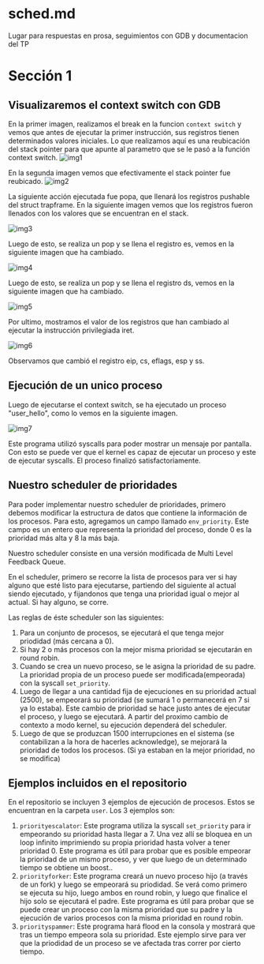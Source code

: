 # sched.md

Lugar para respuestas en prosa, seguimientos con GDB y documentacion del TP

# Sección 1

## Visualizaremos el context switch con GDB

En la primer imagen, realizamos el break en la funcion `context switch` y vemos que antes de ejecutar la primer instrucción, sus registros tienen determinados valores iniciales. Lo que realizamos aquí es una reubicación del stack pointer para que apunte al parametro que se le pasó a la función context switch.
![img1](/assets/s1gdb1.png)

En la segunda imagen vemos que efectivamente el stack pointer fue reubicado.
![img2](/assets/s1gdb2.png)

La siguiente acción ejecutada fue popa, que llenará los registros pushable del struct trapframe. En la siguiente imagen vemos que los registros fueron llenados con los valores que se encuentran en el stack.

![img3](/assets/s1gdb3.png)

Luego de esto, se realiza un pop y se llena el registro es, vemos en la siguiente imagen que ha cambiado.

![img4](/assets/s1gdb4.png)

Luego de esto, se realiza un pop y se llena el registro ds, vemos en la siguiente imagen que ha cambiado.

![img5](/assets/s1gdb5.png)

Por ultimo, mostramos el valor de los registros que han cambiado al ejecutar la instrucción privilegiada iret.

![img6](/assets/s1gdb6.png)

Observamos que cambió el registro eip, cs, eflags, esp y ss.

## Ejecución de un unico proceso

Luego de ejecutarse el context switch, se ha ejecutado un proceso "user_hello", como lo vemos en la siguiente imagen.

![img7](/assets/s1qemu.png)

Este programa utilizó syscalls para poder mostrar un mensaje por pantalla. Con esto se puede ver que el kernel es capaz de ejecutar un proceso y este de ejecutar syscalls. El proceso finalizó satisfactoriamente.


## Nuestro scheduler de prioridades

Para poder implementar nuestro scheduler de prioridades, primero debemos modificar la estructura de datos que contiene la información de los procesos. Para esto, agregamos un campo llamado `env_priority`. Este campo es un entero que representa la prioridad del proceso, donde 0 es la prioridad más alta y 8 la más baja.

Nuestro scheduler consiste en una versión modificada de Multi Level Feedback Queue.

En el scheduler, primero se recorre la lista de procesos para ver si hay alguno que esté listo para ejecutarse, partiendo del siguiente al actual siendo ejecutado, y fijandonos que tenga una prioridad igual o mejor al actual. Si hay alguno, se corre.

Las reglas de éste scheduler son las siguientes:

1. Para un conjunto de procesos, se ejecutará el que tenga mejor priodidad (más cercana a 0).
2. Si hay 2 o más procesos con la mejor misma prioridad se ejecutarán en round robin.
3. Cuando se crea un nuevo proceso, se le asigna la prioridad de su padre. La prioridad propia de un proceso puede ser modificada(empeorada) con la syscall `set_priority`.
4. Luego de llegar a una cantidad fija de ejecuciones en su prioridad actual (2500), se empeorará su prioridad (se sumará 1 o permanecerá en 7 si ya lo estaba). Este cambio de prioridad se hace justo antes de ejecutar el proceso, y luego se ejecutará. A partir del proximo cambio de contexto a modo kernel, su ejecución dependerá del scheduler.
5. Luego de que se produzcan 1500 interrupciones en el sistema (se contabilizan a la hora de hacerles acknowledge), se mejorará la prioridad de todos los procesos. (Si ya estaban en la mejor prioridad, no se modifica)

## Ejemplos incluidos en el repositorio

En el repositorio se incluyen 3 ejemplos de ejecución de procesos. Estos se encuentran en la carpeta `user`. Los 3 ejemplos son:

1. `priorityescalator`: Este programa utiliza la syscall `set_priority` para ir empeorando su prioridad hasta llegar a 7. Una vez allí se bloquea en un loop infinito imprimiendo su propia prioridad hasta volver a tener prioridad 0. Este programa es útil para probar que es posible empeorar la prioridad de un mismo proceso, y ver que luego de un determinado tiempo se obtiene un boost..
1. `priorityforker`: Este programa creará un nuevo proceso hijo (a través de un fork) y luego se empeorará su priodidad. Se verá como primero se ejecuta su hijo, luego ambos en round robin, y luego que finalice el hijo solo se ejecutará el padre. Este programa es útil para probar que se puede crear un proceso con la misma prioridad que su padre y la ejecución de varios procesos con la misma prioridad en round robin.
1. `priorityspammer`: Este programa hará flood en la consola y mostrará que tras un tiempo empeora sola su prioridad. Este ejemplo sirve para ver que la priodidad de un proceso se ve afectada tras correr por cierto tiempo.
